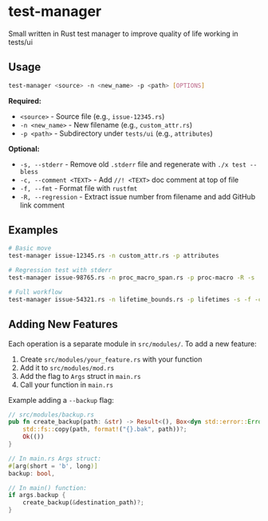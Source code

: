 # test-manager
Small written in Rust test manager to improve quality of life working in tests/ui

## Usage

```bash
test-manager <source> -n <new_name> -p <path> [OPTIONS]
```

**Required:**
- `<source>` - Source file (e.g., `issue-12345.rs`)
- `-n <new_name>` - New filename (e.g., `custom_attr.rs`)
- `-p <path>` - Subdirectory under `tests/ui` (e.g., `attributes`)

**Optional:**
- `-s, --stderr` - Remove old `.stderr` file and regenerate with `./x test --bless`
- `-c, --comment <TEXT>` - Add `//! <TEXT>` doc comment at top of file
- `-f, --fmt` - Format file with `rustfmt`
- `-R, --regression` - Extract issue number from filename and add GitHub link comment

## Examples

```bash
# Basic move
test-manager issue-12345.rs -n custom_attr.rs -p attributes

# Regression test with stderr
test-manager issue-98765.rs -n proc_macro_span.rs -p proc-macro -R -s

# Full workflow
test-manager issue-54321.rs -n lifetime_bounds.rs -p lifetimes -s -f -c "Test description"
```

## Adding New Features

Each operation is a separate module in `src/modules/`. To add a new feature:

1. Create `src/modules/your_feature.rs` with your function
2. Add it to `src/modules/mod.rs`
3. Add the flag to `Args` struct in `main.rs`
4. Call your function in `main.rs`

Example adding a `--backup` flag:
```rust
// src/modules/backup.rs
pub fn create_backup(path: &str) -> Result<(), Box<dyn std::error::Error>> {
    std::fs::copy(path, format!("{}.bak", path))?;
    Ok(())
}

// In main.rs Args struct:
#[arg(short = 'b', long)]
backup: bool,

// In main() function:
if args.backup {
    create_backup(&destination_path)?;
}
```
